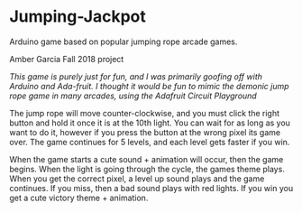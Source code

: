 # Jumping-Jackpot
Arduino game based on popular jumping rope arcade games.



Amber Garcia
Fall 2018 project

*This game is purely just for fun, and I was primarily goofing off with Arduino and Ada-fruit. I thought it would be fun to mimic the demonic jump rope game in many arcades, using the Adafruit Circuit Playground*

The jump rope will move counter-clockwise, and you must click the right button and hold it once it is at the 10th light. You can wait for as long as you want to do it, however if you press the button at the wrong pixel its game over. The game continues for 5 levels, and each level gets faster if you win. 

When the game starts a cute sound + animation will occur, then the game begins. When the light is going through the cycle, the games theme plays. When you get the correct pixel, a level up sound plays and the game continues. If you miss, then a bad sound plays with red lights. If you win you get a cute victory theme + animation.

